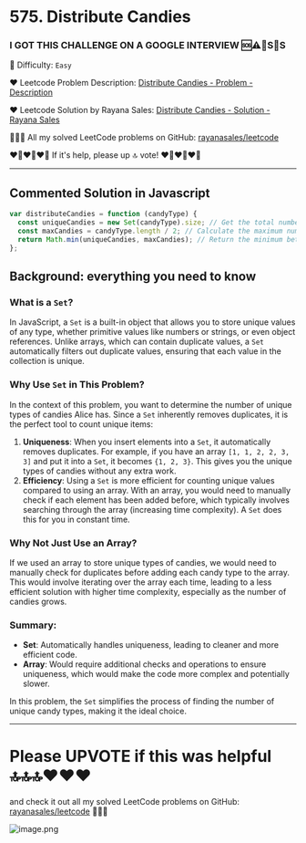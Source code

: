 # 575. Distribute Candies

### I GOT THIS CHALLENGE ON A GOOGLE INTERVIEW 🆘⚠️🚨S🛟S

🌱 Difficulty: `Easy`

❤️ Leetcode Problem Description: [Distribute Candies - Problem - Description](https://leetcode.com/problems/distribute-candies/description/)

❤️ Leetcode Solution by Rayana Sales: [Distribute Candies - Solution - Rayana Sales](https://leetcode.com/problems/distribute-candies/solutions/5640796/simple-beginner-friendly-575-distribute-candies/)

💁🏻‍♀️ All my solved LeetCode problems on GitHub: [rayanasales/leetcode](https://github.com/rayanasales/leetcode)

❤️‍🔥❤️‍🔥❤️‍🔥 If it's help, please up 🔝 vote! ❤️‍🔥❤️‍🔥❤️‍🔥

---

## Commented Solution in Javascript

```Javascript []
var distributeCandies = function (candyType) {
  const uniqueCandies = new Set(candyType).size; // Get the total number of unique candy types
  const maxCandies = candyType.length / 2; // Calculate the maximum number of candies Alice can eat, which is half the total number of candies
  return Math.min(uniqueCandies, maxCandies); // Return the minimum between the unique types and the maximum candies Alice can eat
};
```

## Background: everything you need to know

### What is a `Set`?

In JavaScript, a `Set` is a built-in object that allows you to store unique values of any type, whether primitive values like numbers or strings, or even object references. Unlike arrays, which can contain duplicate values, a `Set` automatically filters out duplicate values, ensuring that each value in the collection is unique.

### Why Use `Set` in This Problem?

In the context of this problem, you want to determine the number of unique types of candies Alice has. Since a `Set` inherently removes duplicates, it is the perfect tool to count unique items:

1. **Uniqueness**: When you insert elements into a `Set`, it automatically removes duplicates. For example, if you have an array `[1, 1, 2, 2, 3, 3]` and put it into a `Set`, it becomes `{1, 2, 3}`. This gives you the unique types of candies without any extra work.
2. **Efficiency**: Using a `Set` is more efficient for counting unique values compared to using an array. With an array, you would need to manually check if each element has been added before, which typically involves searching through the array (increasing time complexity). A `Set` does this for you in constant time.

### Why Not Just Use an Array?

If we used an array to store unique types of candies, we would need to manually check for duplicates before adding each candy type to the array. This would involve iterating over the array each time, leading to a less efficient solution with higher time complexity, especially as the number of candies grows.

### Summary:

- **Set**: Automatically handles uniqueness, leading to cleaner and more efficient code.
- **Array**: Would require additional checks and operations to ensure uniqueness, which would make the code more complex and potentially slower.

In this problem, the `Set` simplifies the process of finding the number of unique candy types, making it the ideal choice.

---

# Please UPVOTE if this was helpful 🔝🔝🔝❤️❤️❤️

and check it out all my solved LeetCode problems on GitHub: [rayanasales/leetcode](https://github.com/rayanasales/leetcode) 🤙😚🤘

![image.png](https://assets.leetcode.com/users/images/57bce3b1-56e2-4c20-9cdf-b61fef26b93b_1725494158.6252415.png)
